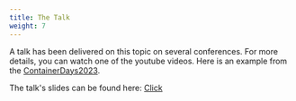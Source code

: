 ```yaml
---
title: The Talk
weight: 7
---
```


A talk has been delivered on this topic on several conferences. For more details, you can watch one of the youtube videos. Here is an example from the [ContainerDays2023](https://www.youtube.com/watch?v=ZC1YwpwVlo0&t=1618s).

The talk's slides can be found here: [Click](https://docs.google.com/presentation/d/1jAotuyPxwn6QRf0jJ3uTUPFUyOD5ToD72tEGnq5aJ3o/edit?usp=sharing)
